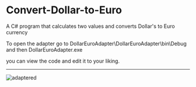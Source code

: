 # Convert-Dollar-to-Euro
A C# program that calculates two values and converts Dollar's to Euro currency

To open the adapter go to DollarEuroAdapter\DollarEuroAdapter\bin\Debug and then DollarEuroAdapter.exe

you can view the code and edit it to your liking.

____________________________________________________________________
![adaptered](https://user-images.githubusercontent.com/80118008/125924827-7e2f2408-ad4e-4a25-8d07-86e1a620cbd6.PNG)

